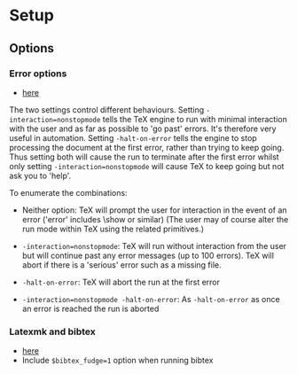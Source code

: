 # Setup

## Options 
### Error options
* [here](https://tex.stackexchange.com/questions/258814/what-is-the-difference-between-interaction-nonstopmode-and-halt-on-error)

The two settings control different behaviours. Setting `-interaction=nonstopmode` tells the TeX engine to run with minimal interaction with the user and as far as possible to 'go past' errors. It's therefore very useful in automation. Setting `-halt-on-error` tells the engine to stop processing the document at the first error, rather than trying to keep going. Thus setting both will cause the run to terminate after the first error whilst only setting `-interaction=nonstopmode` will cause TeX to keep going but not ask you to 'help'.

To enumerate the combinations:

* Neither option: TeX will prompt the user for interaction in the event of an error ('error' includes \show or similar) (The user may of course alter the run mode within TeX using the related primitives.)

* `-interaction=nonstopmode`: TeX will run without interaction from the user but will continue past any error messages (up to 100 errors). TeX will abort if there is a 'serious' error such as a missing file.

* `-halt-on-error`: TeX will abort the run at the first error

* `-interaction=nonstopmode -halt-on-error`: As `-halt-on-error` as once an error is reached the run is aborted

### Latexmk and bibtex

* [here](https://tex.stackexchange.com/questions/564626/latexmk-4-70a-doesnt-compile-document-with-bibtex-citation?noredirect=1)
* Include `$bibtex_fudge=1` option when running bibtex
